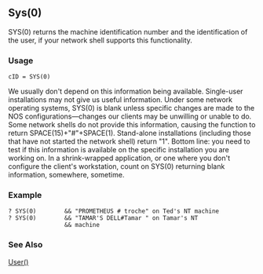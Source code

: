 ## Sys(0)

SYS(0) returns the machine identification number and the identification of the user, if your network shell supports this functionality.

### Usage

```foxpro
cID = SYS(0)
```

We usually don't depend on this information being available. Single-user installations may not give us useful information. Under some network operating systems, SYS(0) is blank unless specific changes are made to the NOS configurations&mdash;changes our clients may be unwilling or unable to do. Some network shells do not provide this information, causing the function to return SPACE(15)+"#"+SPACE(1). Stand-alone installations (including those that have not started the network shell) return "1". Bottom line: you need to test if this information is available on the specific installation you are working on. In a shrink-wrapped application, or one where you don't configure the client's workstation, count on SYS(0) returning blank information, somewhere, sometime.

### Example

```foxpro
? SYS(0)        && "PROMETHEUS # troche" on Ted's NT machine
? SYS(0)        && "TAMAR'S DELL#Tamar " on Tamar's NT
                && machine
```
### See Also

[User()](s4g689.md)